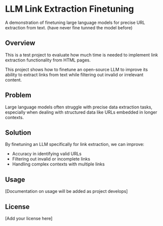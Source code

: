 # LLM Link Extraction Finetuning

A demonstration of finetuning large language models for precise URL extraction from text. (have never fine tunned the model before)

## Overview

This is a test project to evaluate how much time is needed to implement link extraction functionality from HTML pages.

This project shows how to finetune an open-source LLM to improve its ability to extract links from text while filtering out invalid or irrelevant content.

## Problem

Large language models often struggle with precise data extraction tasks, especially when dealing with structured data like URLs embedded in longer contexts.

## Solution

By finetuning an LLM specifically for link extraction, we can improve:
- Accuracy in identifying valid URLs
- Filtering out invalid or incomplete links
- Handling complex contexts with multiple links

## Usage

[Documentation on usage will be added as project develops]

## License

[Add your license here]